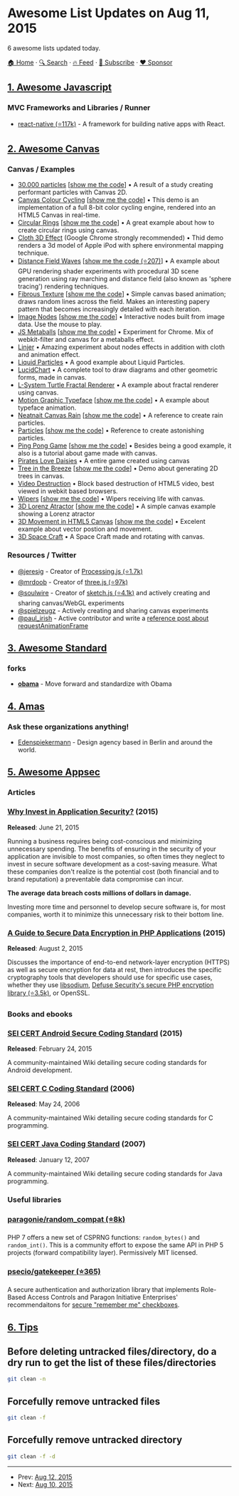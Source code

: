 # Awesome List Updates on Aug 11, 2015

6 awesome lists updated today.

[🏠 Home](/README.md) · [🔍 Search](https://www.trackawesomelist.com/search/) · [🔥 Feed](https://www.trackawesomelist.com/rss.xml) · [📮 Subscribe](https://trackawesomelist.us17.list-manage.com/subscribe?u=d2f0117aa829c83a63ec63c2f&id=36a103854c) · [❤️  Sponsor](https://github.com/sponsors/theowenyoung)



## [1. Awesome Javascript](/content/sorrycc/awesome-javascript/README.md)

### MVC Frameworks and Libraries / Runner

*   [react-native (⭐117k)](https://github.com/facebook/react-native) - A framework for building native apps with React.

## [2. Awesome Canvas](/content/raphamorim/awesome-canvas/README.md)

### Canvas / Examples

*   [30.000 particles](http://codepen.io/soulwire/full/Ffvlo) \[[show me the code](http://codepen.io/soulwire/pen/Ffvlo)] • A result of a study creating performant particles with Canvas 2D.
*   [Canvas Colour Cycling](http://www.effectgames.com/demos/canvascycle/) \[[show me the code](http://www.effectgames.com/effect/article.psp.html/joe/Old_School_Color_Cycling_with_HTML5)] • This demo is an implementation of a full 8-bit color cycling engine, rendered into an HTML5 Canvas in real-time.
*   [Circular Rings](http://cssdeck.com/labs/full/zeaklousedit) \[[show me the code](http://cssdeck.com/labs/zeaklousedit)] • A great example about how to create circular rings using canvas.
*   [Cloth 3D Effect](http://gyu.que.jp/jscloth/) (Google Chrome strongly recommended) • Thid demo renders a 3d model of Apple iPod with sphere environmental mapping technique.
*   [Distance Field Waves](http://www.kevs3d.co.uk/dev/shaders/distancefield3.html) \[[show me the code (⭐207)](https://github.com/kevinroast/webglshaders/blob/master/distancefield3.html)] • A example about GPU rendering shader experiments with procedural 3D scene generation using ray marching and distance field (also known as 'sphere tracing') rendering techniques.
*   [Fibrous Texture](http://cssdeck.com/labs/full/fibrous) \[[show me the code](http://cssdeck.com/labs/fibrous)] • Simple canvas based animation; draws random lines across the field. Makes an interesting papery pattern that becomes increasingly detailed with each iteration.
*   [Image Nodes](http://cssdeck.com/labs/full/image-nodes) \[[show me the code](http://cssdeck.com/labs/image-nodes)] • Interactive nodes built from image data. Use the mouse to play.
*   [JS Metaballs](http://cssdeck.com/labs/full/js-metaballs) \[[show me the code](http://cssdeck.com/labs/js-metaballs)] • Experiment for Chrome. Mix of webkit-filter and canvas for a metaballs effect.
*   [Linjer](http://lab.hakim.se/linjer/) • Amazing experiment about nodes effects in addition with cloth and animation effect.
*   [Liquid Particles](http://spielzeugz.de/html5/liquid-particles.html) • A good example about Liquid Particles.
*   [LucidChart](http://www.lucidchart.com/documents/demo) • A complete tool to draw diagrams and other geometric forms, made in canvas.
*   [L-System Turtle Fractal Renderer](http://www.kevs3d.co.uk/dev/lsystems/) • A example about fractal renderer using canvas.
*   [Motion Graphic Typeface](http://codepen.io/ara_node/full/nuJCG/) \[[show me the code](http://codepen.io/ara_node/pen/nuJCG)] • A example about typeface animation.
*   [Neatnait Canvas Rain](http://cssdeck.com/labs/full/neatnait-canvas-rain) \[[show me the code](http://cssdeck.com/labs/neatnait-canvas-rain)] • A reference to create rain particles.
*   [Particles](http://codepen.io/pixelgrid/full/ECrKd) \[[show me the code](http://codepen.io/pixelgrid/pen/ECrKd)] • Reference to create astonishing particles.
*   [Ping Pong Game](http://cssdeck.com/labs/full/ping-pong-game-tutorial-with-html5-canvas-and-sounds) \[[show me the code](http://cssdeck.com/labs/ping-pong-game-tutorial-with-html5-canvas-and-sounds)] • Besides being a good example, it also is a tutorial about game made with canvas.
*   [Pirates Love Daisies](http://www.pirateslovedaisies.com/) • A entire game created using canvas
*   [Tree in the Breeze](http://cssdeck.com/labs/full/fjqj6ifd) \[[show me the code](http://cssdeck.com/labs/fjqj6ifd)] • Demo about generating 2D trees in canvas.
*   [Video Destruction](http://www.craftymind.com/factory/html5video/CanvasVideo.html) • Block based destruction of HTML5 video, best viewed in webkit based browsers.
*   [Wipers](http://cssdeck.com/labs/full/oluh99m6) \[[show me the code](http://cssdeck.com/labs/oluh99m6)] • Wipers receiving life with canvas.
*   [3D Lorenz Atractor](http://cssdeck.com/labs/full/3d-lorenz-atractor) \[[show me the code](http://cssdeck.com/labs/3d-lorenz-atractor)] • A simple canvas example showing a Lorenz atractor
*   [3D Movement in HTML5 Canvas](http://cssdeck.com/labs/full/xtunjekt) \[[show me the code](http://cssdeck.com/labs/xtunjekt)] • Excelent example about vector postion and movement.
*   [3D Space Craft](http://07055944295.com/solvalou.php) • A Space Craft made and rotating with canvas.

### Resources / Twitter

*   [@jeresig](https://twitter.com/jeresig) - Creator of [Processing.js (⭐1.7k)](https://github.com/jeresig/processing-js)
*   [@mrdoob](https://twitter.com/mrdoob) - Creator of [three.js (⭐97k)](https://github.com/mrdoob/three.js)
*   [@soulwire](https://twitter.com/soulwire) - Creator of [sketch.js (⭐4.1k)](https://github.com/soulwire/sketch.js) and actively creating and sharing canvas/WebGL experiments
*   [@spielzeugz](https://twitter.com/spielzeugz) - Actively creating and sharing canvas experiments
*   [@paul\_irish](https://twitter.com/paul_irish) - Active contributor and write a [reference post about requestAnimationFrame](http://www.paulirish.com/2011/requestanimationframe-for-smart-animating/)

## [3. Awesome Standard](/content/standard/awesome-standard/README.md)

### forks

*   **[obama](https://www.npmjs.com/package/obama)** - Move forward and standardize with Obama

## [4. Amas](/content/sindresorhus/amas/README.md)

### Ask these organizations anything!

*   [Edenspiekermann](https://github.com/edenspiekermann/ama) - Design agency based in Berlin and around the world.

## [5. Awesome Appsec](/content/paragonie/awesome-appsec/README.md)

### Articles

### [Why Invest in Application Security?](https://paragonie.com/white-paper/2015-why-invest-application-security) (2015)

**Released**: June 21, 2015

Running a business requires being cost-conscious and minimizing unnecessary spending. The benefits of ensuring in the security of your application are invisible to most companies, so often times they neglect to invest in secure software development as a cost-saving measure. What these companies don't realize is the potential cost (both financial and to brand reputation) a preventable data compromise can incur.

**The average data breach costs millions of dollars in damage.**

Investing more time and personnel to develop secure software is, for most companies, worth it to minimize this unnecessary risk to their bottom line.
### [A Guide to Secure Data Encryption in PHP Applications](https://paragonie.com/white-paper/2015-secure-php-data-encryption) (2015)

**Released**: August 2, 2015

Discusses the importance of end-to-end network-layer encryption (HTTPS) as well as secure encryption for data at rest, then introduces the specific cryptography tools that developers should use for specific use cases, whether they use [libsodium](https://pecl.php.net/package/libsodium), [Defuse Security's secure PHP encryption library (⭐3.5k)](https://github.com/defuse/php-encryption), or OpenSSL.

### Books and ebooks

### [SEI CERT Android Secure Coding Standard](https://www.securecoding.cert.org/confluence/display/android/Android+Secure+Coding+Standard) (2015)

**Released**: February 24, 2015

A community-maintained Wiki detailing secure coding standards for Android development.
### [SEI CERT C Coding Standard](https://www.securecoding.cert.org/confluence/display/c/SEI+CERT+C+Coding+Standard) (2006)

**Released**: May 24, 2006

A community-maintained Wiki detailing secure coding standards for C programming.
### [SEI CERT Java Coding Standard](https://www.securecoding.cert.org/confluence/display/java/SEI+CERT+Oracle+Coding+Standard+for+Java) (2007)

**Released**: January 12, 2007

A community-maintained Wiki detailing secure coding standards for Java programming.

### Useful libraries

### [paragonie/random\_compat (⭐8k)](https://github.com/paragonie/random_compat)

PHP 7 offers a new set of CSPRNG functions: `random_bytes()` and `random_int()`. This is a community effort to expose the same API in PHP 5 projects (forward compatibility layer). Permissively MIT licensed.
### [psecio/gatekeeper (⭐365)](https://github.com/psecio/gatekeeper)

A secure authentication and authorization library that implements Role-Based Access Controls and Paragon Initiative Enterprises' recommendaitons for [secure "remember me" checkboxes](https://paragonie.com/blog/2015/04/secure-authentication-php-with-long-term-persistence#title.2).

## [6. Tips](/content/git-tips/tips/README.md)

## Before deleting untracked files/directory, do a dry run to get the list of these files/directories

```sh
git clean -n
```
## Forcefully remove untracked files

```sh
git clean -f
```
## Forcefully remove untracked directory

```sh
git clean -f -d
```

---

- Prev: [Aug 12, 2015](/content/2015/08/12/README.md)
- Next: [Aug 10, 2015](/content/2015/08/10/README.md)